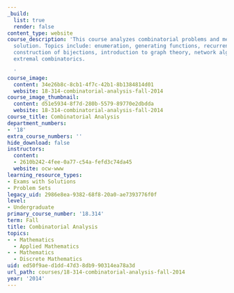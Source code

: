 ```yaml
---
_build:
  list: true
  render: false
content_type: website
course_description: 'This course analyzes combinatorial problems and methods for their
  solution. Topics include: enumeration, generating functions, recurrence relations,
  construction of bijections, introduction to graph theory, network algorithms, and
  extremal combinatorics.

  '
course_image:
  content: 34e26b8c-8cb1-4f7c-42b1-8b1384814d01
  website: 18-314-combinatorial-analysis-fall-2014
course_image_thumbnail:
  content: d51e5934-8f7d-280b-5579-89770e2dbdda
  website: 18-314-combinatorial-analysis-fall-2014
course_title: Combinatorial Analysis
department_numbers:
- '18'
extra_course_numbers: ''
hide_download: false
instructors:
  content:
  - 2610b242-4fee-0a77-c54a-fefd3c74da45
  website: ocw-www
learning_resource_types:
- Exams with Solutions
- Problem Sets
legacy_uid: 2986e8ea-9382-68f8-20a0-ae7393776f0f
level:
- Undergraduate
primary_course_number: '18.314'
term: Fall
title: Combinatorial Analysis
topics:
- - Mathematics
  - Applied Mathematics
- - Mathematics
  - Discrete Mathematics
uid: ed50f9ae-d1dd-47d3-8db9-90314ea78a3d
url_path: courses/18-314-combinatorial-analysis-fall-2014
year: '2014'
---
```

